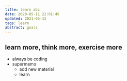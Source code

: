 ```yaml
---
title: learn abc
date: 2020-05-11 22:01:49
updated: 2021-05-12
tags: learn
abstract: goals
---
```

## learn more, think more, exercise more
* always be coding
* supermemo
	* add new material 
	* learn
